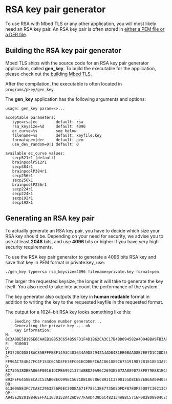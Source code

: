 # RSA key pair generator

To use RSA with Mbed TLS or any other application, you will most likely need an RSA key pair. An RSA key pair is often stored in [either a PEM file or a DER file](asn1-key-structures-in-der-and-pem.md).

## Building the RSA key pair generator

Mbed TLS ships with the source code for an RSA key pair generator application, called **gen_key**. To build the executable for the application, please check out the [building Mbed TLS](../compiling-and-building/how-do-i-build-compile-mbedtls.md).

After the compilation, the executable is often located in `programs/pkey/gen_key`.

The **gen_key** application has the following arguments and options:
    
    usage: gen_key param=<>...
    
    acceptable parameters:
       type=rsa|ec        default: rsa
       rsa_keysize=%d     default: 4096
       ec_curve=%s        see below
       filename=%s        default: keyfile.key
       format=pem|der     default: pem
       use_dev_random=0|1 default: 0
    
    available ec_curve values:
       secp521r1 (default)
       brainpoolP512r1
       secp384r1
       brainpoolP384r1
       secp256r1
       secp256k1
       brainpoolP256r1
       secp224r1
       secp224k1
       secp192r1
       secp192k1
    
## Generating an RSA key pair

To actually generate an RSA key pair, you have to decide which size your RSA key should be. Depending on your need for security, we advise you to use at least **2048** bits, and use **4096** bits or higher if you have very high security requirements.

To use the RSA key pair generator to generate a 4096 bits RSA key and save that key in PEM format in private.key, use:

    ./gen_key type=rsa rsa_keysize=4096 filename=private.key format=pem
    
The larger the requested keysize, the longer it will take to generate the key itself. You also need to take into account the performance of the system.

The key generator also outputs the key in **human readable** format in addition to writing the key to the requested keyfile in the requested format.

The output for a 1024-bit RSA key looks something like this:

      . Seeding the random number generator...
      . Generating the private key ... ok
      . Key information:
    N:  8C3A0BE5B196E6CAAEB18B53C654B59FD1F4D1B62CA3C17B4BD094582A4D94BBA9FB3A93E61B4ED0108021A6DFDB2FE89E855030310A7653DC595259501ADC48C4E8C87D78DE750FC44A3069B4F71107C50CDF2E0BD26229297C31D2CBD9C31009736D0D6503ED16D148AF3894770E084BCF56FD6290E1FF28632CB9620B105
    E:  010001
    D:  1F3728C0D818AC85BFFFBBF1493C403634A9D82942A4AD8481EB0BAAD8B7EE7D1C28D5F0688FF9AA6D91E86BDA7753A1E7EFEB5ADEFFE23966DAE76F045B0660407392B3C07DB8F1200EF70D9CA46DFD3631F455C97F087B8F678DB890AC601FD812C7A435D6826811474BDFACAB2D6AEC9C95809D28AC85DA067B9DA5E005C1
    P:  FF96AC7E4E47FC4F153C6C5D3FE7EFC01ECDBBFC6AC861089C675191987281E18E33A731BE939B80C566199E98FDDC9F764AA5283E43FFBA260650B6E9C650D5
    Q:  8C73D538DBEA066F00161DCFB69921374ABBD20A96C2693E5072A0890728FE79E881EC532C8918C486C6061987EAED3350F5C6F79E30721C55E3ED72FFF47771
    DP: B93FEF6458BECA3C53AB08EC099EC5621DB186786CB931C3790155D8CE82E86AA09405B2036C9F4015536C6C4C7D6BC4548BC3EB483E270337FE49D059DEB8C5
    DQ:  61360AEE3FC7CA8C2953256F0EC30DEA671F78513BE773505DFDF87EDF25D07C30213CA094C28F11F6F63862936056AC9DEC7EBA041323E7D8CAD91E2F69D501
    QP:  A945E282018B46EFFA11030152A42AD977FAAD439D6C482134A8BC5716F082808904C2001F9D5BBF8B1A6CF98C30FD66BA00EA86F8790552F160929CF10BF8F6
